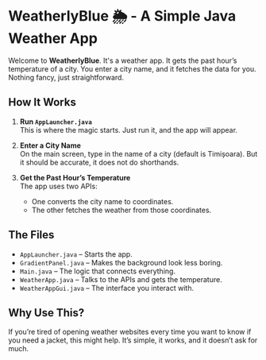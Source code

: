 # WeatherlyBlue 🌦️ - A Simple Java Weather App

Welcome to **WeatherlyBlue**. It's a weather app. It gets the past hour’s temperature of a city. You enter a city name, and it fetches the data for you. Nothing fancy, just straightforward.

## How It Works

1. **Run `AppLauncher.java`**  
   This is where the magic starts. Just run it, and the app will appear.  

2. **Enter a City Name**  
   On the main screen, type in the name of a city (default is Timișoara). But it should be accurate, it does not do shorthands.

3. **Get the Past Hour’s Temperature**  
   The app uses two APIs:
   - One converts the city name to coordinates.  
   - The other fetches the weather from those coordinates. 

## The Files

- `AppLauncher.java` – Starts the app.  
- `GradientPanel.java` – Makes the background look less boring.  
- `Main.java` – The logic that connects everything.  
- `WeatherApp.java` – Talks to the APIs and gets the temperature.  
- `WeatherAppGui.java` – The interface you interact with.

## Why Use This?

If you’re tired of opening weather websites every time you want to know if you need a jacket, this might help. It’s simple, it works, and it doesn’t ask for much.
